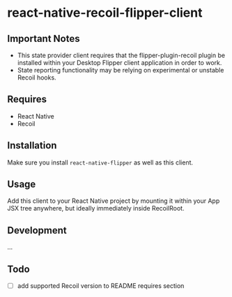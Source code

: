 # react-native-recoil-flipper-client

## Important Notes

* This state provider client requires that the flipper-plugin-recoil plugin be installed within your Desktop Flipper client application in order to work.
* State reporting functionality may be relying on experimental or unstable Recoil hooks.

## Requires

* React Native
* Recoil

## Installation

Make sure you install `react-native-flipper` as well as this client.

## Usage

Add this client to your React Native project by mounting it within your App JSX tree anywhere, but ideally immediately inside RecoilRoot.
## Development

...

## Todo

- [ ] add supported Recoil version to README requires section
